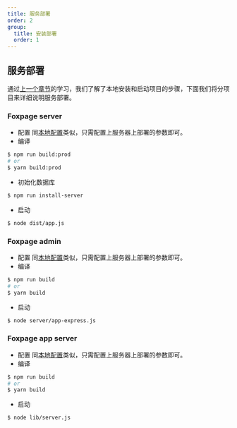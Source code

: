```yaml
---
title: 服务部署
order: 2
group:
  title: 安装部署
  order: 1
---
```


## 服务部署

通过[上一个章节](/developer/start/install)的学习，我们了解了本地安装和启动项目的步骤，下面我们将分项目来详细说明服务部署。

### Foxpage server

- 配置
  同[本地配置](/developer/start/install#步骤-1配置-foxpage-server)类似，只需配置上服务器上部署的参数即可。
- 编译

```sh
$ npm run build:prod
# or
$ yarn build:prod
```

- 初始化数据库

```sh
$ npm run install-server
```

- 启动

```sh
$ node dist/app.js
```

### Foxpage admin

- 配置
  同[本地配置](/developer/start/install#步骤-2配置-foxpage-admin)类似，只需配置上服务器上部署的参数即可。
- 编译

```sh
$ npm run build
# or
$ yarn build
```

- 启动

```sh
$ node server/app-express.js
```

### Foxpage app server

- 配置
  同[本地配置](/developer/start/install#步骤-3配置-foxpage-app-server)类似，只需配置上服务器上部署的参数即可。
- 编译

```sh
$ npm run build
# or
$ yarn build
```

- 启动

```sh
$ node lib/server.js
```
